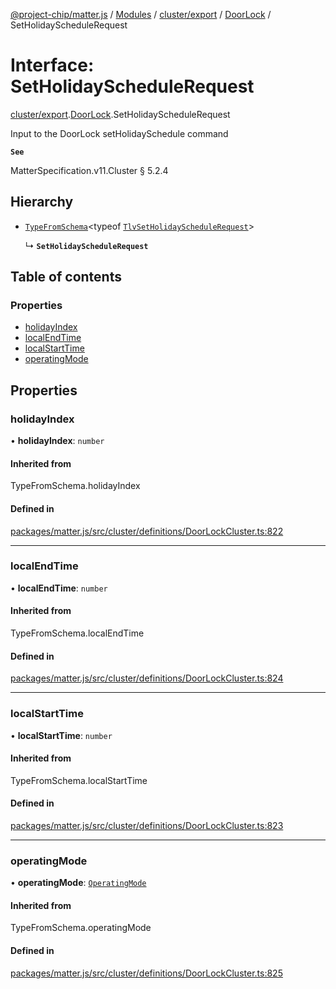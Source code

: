 [@project-chip/matter.js](../README.md) / [Modules](../modules.md) / [cluster/export](../modules/cluster_export.md) / [DoorLock](../modules/cluster_export.DoorLock.md) / SetHolidayScheduleRequest

# Interface: SetHolidayScheduleRequest

[cluster/export](../modules/cluster_export.md).[DoorLock](../modules/cluster_export.DoorLock.md).SetHolidayScheduleRequest

Input to the DoorLock setHolidaySchedule command

**`See`**

MatterSpecification.v11.Cluster § 5.2.4

## Hierarchy

- [`TypeFromSchema`](../modules/tlv_export.md#typefromschema)\<typeof [`TlvSetHolidayScheduleRequest`](../modules/cluster_export.DoorLock.md#tlvsetholidayschedulerequest)\>

  ↳ **`SetHolidayScheduleRequest`**

## Table of contents

### Properties

- [holidayIndex](cluster_export.DoorLock.SetHolidayScheduleRequest.md#holidayindex)
- [localEndTime](cluster_export.DoorLock.SetHolidayScheduleRequest.md#localendtime)
- [localStartTime](cluster_export.DoorLock.SetHolidayScheduleRequest.md#localstarttime)
- [operatingMode](cluster_export.DoorLock.SetHolidayScheduleRequest.md#operatingmode)

## Properties

### holidayIndex

• **holidayIndex**: `number`

#### Inherited from

TypeFromSchema.holidayIndex

#### Defined in

[packages/matter.js/src/cluster/definitions/DoorLockCluster.ts:822](https://github.com/project-chip/matter.js/blob/5f71eedebdb9fa54338bde320c311bb359b7455d/packages/matter.js/src/cluster/definitions/DoorLockCluster.ts#L822)

___

### localEndTime

• **localEndTime**: `number`

#### Inherited from

TypeFromSchema.localEndTime

#### Defined in

[packages/matter.js/src/cluster/definitions/DoorLockCluster.ts:824](https://github.com/project-chip/matter.js/blob/5f71eedebdb9fa54338bde320c311bb359b7455d/packages/matter.js/src/cluster/definitions/DoorLockCluster.ts#L824)

___

### localStartTime

• **localStartTime**: `number`

#### Inherited from

TypeFromSchema.localStartTime

#### Defined in

[packages/matter.js/src/cluster/definitions/DoorLockCluster.ts:823](https://github.com/project-chip/matter.js/blob/5f71eedebdb9fa54338bde320c311bb359b7455d/packages/matter.js/src/cluster/definitions/DoorLockCluster.ts#L823)

___

### operatingMode

• **operatingMode**: [`OperatingMode`](../enums/cluster_export.DoorLock.OperatingMode.md)

#### Inherited from

TypeFromSchema.operatingMode

#### Defined in

[packages/matter.js/src/cluster/definitions/DoorLockCluster.ts:825](https://github.com/project-chip/matter.js/blob/5f71eedebdb9fa54338bde320c311bb359b7455d/packages/matter.js/src/cluster/definitions/DoorLockCluster.ts#L825)
